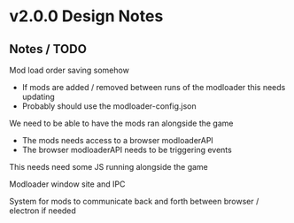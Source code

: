 # v2.0.0 Design Notes

## Notes / TODO

Mod load order saving somehow  

- If mods are added / removed between runs of the modloader this needs updating  
- Probably should use the modloader-config.json  

We need to be able to have the mods ran alongside the game  

- The mods needs access to a browser modloaderAPI  
- The browser modloaderAPI needs to be triggering events  

This needs need some JS running alongside the game  

Modloader window site and IPC

System for mods to communicate back and forth between browser / electron if needed
